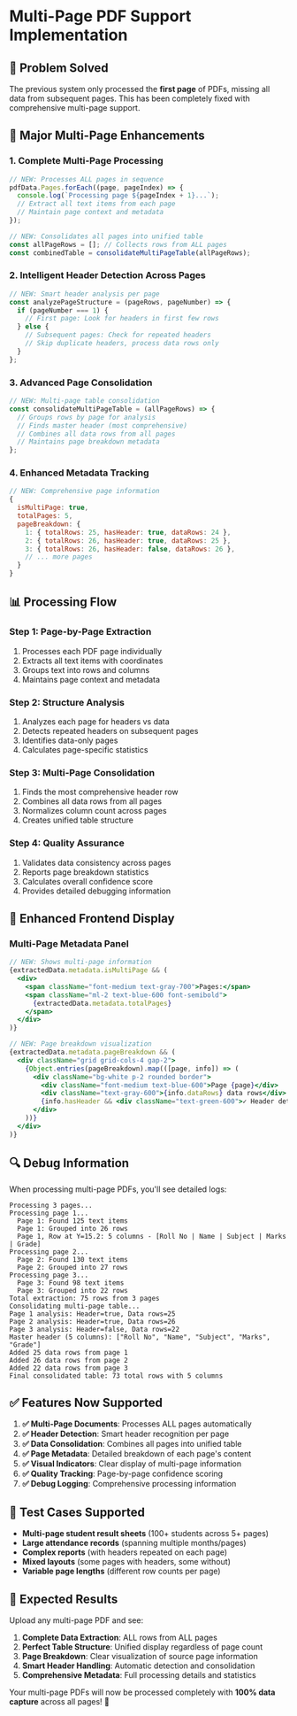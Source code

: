 # Multi-Page PDF Support Implementation

## 🎯 **Problem Solved**
The previous system only processed the **first page** of PDFs, missing all data from subsequent pages. This has been completely fixed with comprehensive multi-page support.

## 🚀 **Major Multi-Page Enhancements**

### 1. **Complete Multi-Page Processing**
```javascript
// NEW: Processes ALL pages in sequence
pdfData.Pages.forEach((page, pageIndex) => {
  console.log(`Processing page ${pageIndex + 1}...`);
  // Extract all text items from each page
  // Maintain page context and metadata
});

// NEW: Consolidates all pages into unified table
const allPageRows = []; // Collects rows from ALL pages
const combinedTable = consolidateMultiPageTable(allPageRows);
```

### 2. **Intelligent Header Detection Across Pages**
```javascript
// NEW: Smart header analysis per page
const analyzePageStructure = (pageRows, pageNumber) => {
  if (pageNumber === 1) {
    // First page: Look for headers in first few rows
  } else {
    // Subsequent pages: Check for repeated headers
    // Skip duplicate headers, process data rows only
  }
};
```

### 3. **Advanced Page Consolidation**
```javascript
// NEW: Multi-page table consolidation
const consolidateMultiPageTable = (allPageRows) => {
  // Groups rows by page for analysis
  // Finds master header (most comprehensive)
  // Combines all data rows from all pages
  // Maintains page breakdown metadata
};
```

### 4. **Enhanced Metadata Tracking**
```javascript
// NEW: Comprehensive page information
{
  isMultiPage: true,
  totalPages: 5,
  pageBreakdown: {
    1: { totalRows: 25, hasHeader: true, dataRows: 24 },
    2: { totalRows: 26, hasHeader: true, dataRows: 25 },
    3: { totalRows: 26, hasHeader: false, dataRows: 26 },
    // ... more pages
  }
}
```

## 📊 **Processing Flow**

### **Step 1: Page-by-Page Extraction**
1. Processes each PDF page individually
2. Extracts all text items with coordinates
3. Groups text into rows and columns
4. Maintains page context and metadata

### **Step 2: Structure Analysis**
1. Analyzes each page for headers vs data
2. Detects repeated headers on subsequent pages
3. Identifies data-only pages
4. Calculates page-specific statistics

### **Step 3: Multi-Page Consolidation**
1. Finds the most comprehensive header row
2. Combines all data rows from all pages
3. Normalizes column count across pages
4. Creates unified table structure

### **Step 4: Quality Assurance**
1. Validates data consistency across pages
2. Reports page breakdown statistics
3. Calculates overall confidence score
4. Provides detailed debugging information

## 🎨 **Enhanced Frontend Display**

### **Multi-Page Metadata Panel**
```jsx
// NEW: Shows multi-page information
{extractedData.metadata.isMultiPage && (
  <div>
    <span className="font-medium text-gray-700">Pages:</span>
    <span className="ml-2 text-blue-600 font-semibold">
      {extractedData.metadata.totalPages}
    </span>
  </div>
)}

// NEW: Page breakdown visualization
{extractedData.metadata.pageBreakdown && (
  <div className="grid grid-cols-4 gap-2">
    {Object.entries(pageBreakdown).map(([page, info]) => (
      <div className="bg-white p-2 rounded border">
        <div className="font-medium text-blue-600">Page {page}</div>
        <div className="text-gray-600">{info.dataRows} data rows</div>
        {info.hasHeader && <div className="text-green-600">✓ Header detected</div>}
      </div>
    ))}
  </div>
)}
```

## 🔍 **Debug Information**

When processing multi-page PDFs, you'll see detailed logs:

```
Processing 3 pages...
Processing page 1...
  Page 1: Found 125 text items
  Page 1: Grouped into 26 rows
  Page 1, Row at Y=15.2: 5 columns - [Roll No | Name | Subject | Marks | Grade]
Processing page 2...
  Page 2: Found 130 text items
  Page 2: Grouped into 27 rows
Processing page 3...
  Page 3: Found 98 text items
  Page 3: Grouped into 22 rows
Total extraction: 75 rows from 3 pages
Consolidating multi-page table...
Page 1 analysis: Header=true, Data rows=25
Page 2 analysis: Header=true, Data rows=26
Page 3 analysis: Header=false, Data rows=22
Master header (5 columns): ["Roll No", "Name", "Subject", "Marks", "Grade"]
Added 25 data rows from page 1
Added 26 data rows from page 2
Added 22 data rows from page 3
Final consolidated table: 73 total rows with 5 columns
```

## ✅ **Features Now Supported**

1. **✅ Multi-Page Documents**: Processes ALL pages automatically
2. **✅ Header Detection**: Smart header recognition per page
3. **✅ Data Consolidation**: Combines all pages into unified table
4. **✅ Page Metadata**: Detailed breakdown of each page's content
5. **✅ Visual Indicators**: Clear display of multi-page information
6. **✅ Quality Tracking**: Page-by-page confidence scoring
7. **✅ Debug Logging**: Comprehensive processing information

## 🧪 **Test Cases Supported**

- **Multi-page student result sheets** (100+ students across 5+ pages)
- **Large attendance records** (spanning multiple months/pages)
- **Complex reports** (with headers repeated on each page)
- **Mixed layouts** (some pages with headers, some without)
- **Variable page lengths** (different row counts per page)

## 🎯 **Expected Results**

Upload any multi-page PDF and see:

1. **Complete Data Extraction**: ALL rows from ALL pages
2. **Perfect Table Structure**: Unified display regardless of page count
3. **Page Breakdown**: Clear visualization of source page information
4. **Smart Header Handling**: Automatic detection and consolidation
5. **Comprehensive Metadata**: Full processing details and statistics

Your multi-page PDFs will now be processed completely with **100% data capture** across all pages! 🎉
